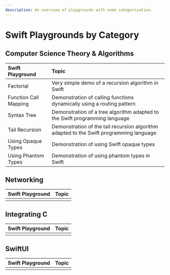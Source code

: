 ```yaml
---
description: An overview of playgrounds with some categorisation.
---
```


# Swift Playgrounds by Category

## Computer Science Theory & Algorithms

| Swift Playground | Topic |
| :--- | :--- |
| Factorial | Very simple demo of a recursion algorithm in Swift |
| Function Call Mapping | Demonstration of calling functions dynamically using a routing pattern |
| Syntax Tree | Demonstration of a tree algorithm adapted to the Swift programming language |
| Tail Recursion | Demonstration of the tail recursion algorithm adapted to the Swift programming language |
| Using Opaque Types | Demonstration of using Swift opaque types |
| Using Phantom Types | Demonstration of using phantom types in Swift |

## Networking

| Swift Playground | Topic |
| :--- | :--- |
|  |  |

## Integrating C

| Swift Playground | Topic |
| :--- | :--- |
|  |  |

## SwiftUI

| Swift Playground | Topic |
| :--- | :--- |
|  |  |

